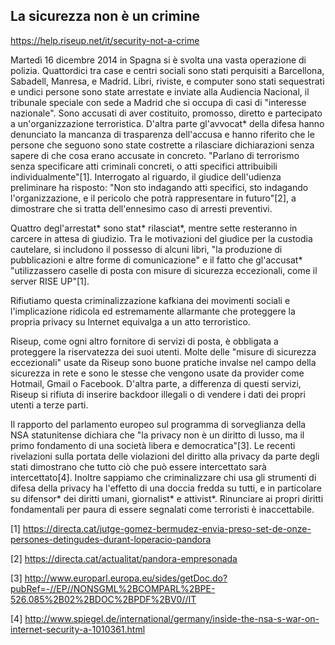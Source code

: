 ## La sicurezza non è un crimine

https://help.riseup.net/it/security-not-a-crime

Martedì 16 dicembre 2014 in Spagna si è svolta una vasta operazione di polizia. Quattordici tra case e centri sociali sono stati perquisiti a Barcellona, Sabadell, Manresa, e Madrid. Libri, riviste, e computer sono stati sequestrati e undici persone sono state arrestate e inviate alla Audiencia Nacional, il tribunale speciale con sede a Madrid che si occupa di casi di "interesse nazionale". Sono accusati di aver costituito, promosso, diretto e partecipato a un'organizzazione terroristica. D'altra parte gl'avvocat* della difesa hanno denunciato la mancanza di trasparenza dell'accusa e hanno riferito che le persone che seguono sono state costrette a rilasciare dichiarazioni senza sapere di che cosa erano accusate in concreto. "Parlano di terrorismo senza specificare atti criminali concreti, o atti specifici attribuibili individualmente"[1]. Interrogato al riguardo, il giudice dell'udienza preliminare ha risposto: "Non sto indagando atti specifici, sto indagando l'organizzazione, e il pericolo che potrà rappresentare in futuro"[2], a dimostrare che si tratta dell'ennesimo caso di arresti preventivi.

Quattro degl'arrestat* sono stat* rilasciat*, mentre sette resteranno in carcere in attesa di giudizio. Tra le motivazioni del giudice per la custodia cautelare, si includono il possesso di alcuni libri, "la produzione di pubblicazioni e altre forme di comunicazione" e il fatto che gl'accusat* "utilizzassero caselle di posta con misure di sicurezza eccezionali, come il server RISE UP"[1].

Rifiutiamo questa criminalizzazione kafkiana dei movimenti sociali e l'implicazione ridicola ed estremamente allarmante che proteggere la propria privacy su Internet equivalga a un atto terroristico.

Riseup, come ogni altro fornitore di servizi di posta, è obbligata a proteggere la riservatezza dei suoi utenti. Molte delle "misure di sicurezza eccezionali" usate da Riseup sono buone pratiche invalse nel campo della sicurezza in rete e sono le stesse che vengono usate da provider come Hotmail, Gmail o Facebook. D'altra parte, a differenza di questi servizi, Riseup si rifiuta di inserire backdoor illegali o di vendere i dati dei propri utenti a terze parti.

Il rapporto del parlamento europeo sul programma di sorveglianza della NSA statunitense dichiara che "la privacy non è un diritto di lusso, ma il primo fondamento di una società libera e democratica"[3]. Le recenti rivelazioni sulla portata delle violazioni del diritto alla privacy da parte degli stati dimostrano che tutto ciò che può essere intercettato sarà intercettato[4]. Inoltre sappiamo che criminalizzare chi usa gli strumenti di difesa della privacy ha l'effetto di una doccia fredda su tutti, e in particolare su difensor* dei diritti umani, giornalist* e attivist*. Rinunciare ai propri diritti fondamentali per paura di essere segnalati come terroristi è inaccettabile.

[1] https://directa.cat/jutge-gomez-bermudez-envia-preso-set-de-onze-persones-detingudes-durant-loperacio-pandora

[2] https://directa.cat/actualitat/pandora-empresonada

[3] http://www.europarl.europa.eu/sides/getDoc.do?pubRef=-//EP//NONSGML%2BCOMPARL%2BPE-526.085%2B02%2BDOC%2BPDF%2BV0//IT

[4] http://www.spiegel.de/international/germany/inside-the-nsa-s-war-on-internet-security-a-1010361.html
